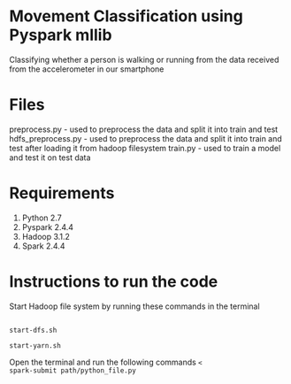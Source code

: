 # Movement Classification using Pyspark mllib
Classifying whether a person is walking or running from the data received from the accelerometer in our smartphone

# Files
 preprocess.py - used to preprocess the data and split it into train and test
 hdfs_preprocess.py - used to preprocess the data and split it into train and test after loading it from hadoop filesystem
 train.py - used to train a model and test it on test data
 
# Requirements
1) Python 2.7 <br>
2) Pyspark 2.4.4 <br>
3) Hadoop 3.1.2 <br>
4) Spark 2.4.4 <br>

# Instructions to run the code

Start Hadoop file system by running these commands in the terminal

<code>
start-dfs.sh <br>
start-yarn.sh
</code>

Open the terminal and run the following commands
<code><
spark-submit path/python_file.py                                                                                
</code>
 
